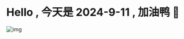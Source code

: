 
# Hello , 今天是 2024-9-11 , 加油鸭 🤭

![img](https://v1.jinrishici.com/all.svg?font-size=18&spacing=4)

